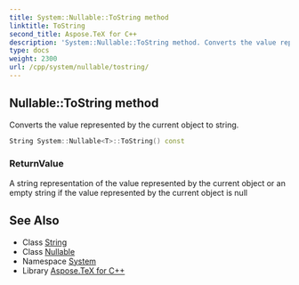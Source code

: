 ```yaml
---
title: System::Nullable::ToString method
linktitle: ToString
second_title: Aspose.TeX for C++
description: 'System::Nullable::ToString method. Converts the value represented by the current object to string in C++.'
type: docs
weight: 2300
url: /cpp/system/nullable/tostring/
---
```

## Nullable::ToString method


Converts the value represented by the current object to string.

```cpp
String System::Nullable<T>::ToString() const
```


### ReturnValue

A string representation of the value represented by the current object or an empty string if the value represented by the current object is null

## See Also

* Class [String](../../string/)
* Class [Nullable](../)
* Namespace [System](../../)
* Library [Aspose.TeX for C++](../../../)

